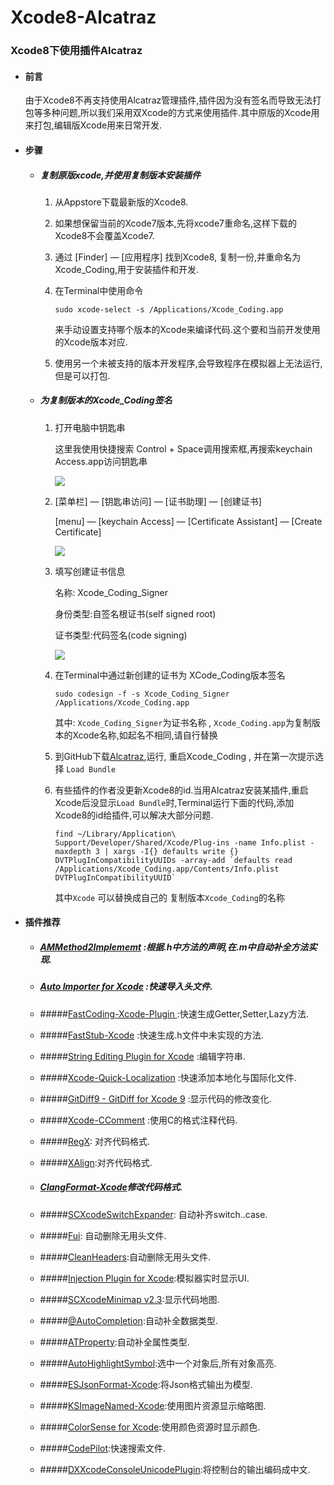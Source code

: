 # Xcode8-Alcatraz

### Xcode8下使用插件Alcatraz

* #### 前言

  由于Xcode8不再支持使用Alcatraz管理插件,插件因为没有签名而导致无法打包等多种问题,所以我们采用双Xcode的方式来使用插件.其中原版的Xcode用来打包,编辑版Xcode用来日常开发.

* #### 步骤

  * ##### 复制原版xcode,并使用复制版本安装插件

    1. 从Appstore下载最新版的Xcode8.

    2. 如果想保留当前的Xcode7版本,先将xcode7重命名,这样下载的Xcode8不会覆盖Xcode7.

    3. 通过 [Finder] — [应用程序] 找到Xcode8, 复制一份,并重命名为 Xcode_Coding,用于安装插件和开发.

    4. 在Terminal中使用命令

       ```
       sudo xcode-select -s /Applications/Xcode_Coding.app
       ```

       来手动设置支持哪个版本的Xcode来编译代码.这个要和当前开发使用的Xcode版本对应.

    5. 使用另一个未被支持的版本开发程序,会导致程序在模拟器上无法运行,但是可以打包.

  * ##### 为复制版本的Xcode_Coding签名

    1. 打开电脑中钥匙串 

       这里我使用快捷搜索 Control + Space调用搜索框,再搜索keychain Access.app访问钥匙串

       ![](https://ws1.sinaimg.cn/large/006tNc79gy1fi5j3s8tdtj311e0780uy.jpg)

    2. [菜单栏] — [钥匙串访问] — [证书助理] — [创建证书]

       [menu] — [keychain Access] — [Certificate Assistant] — [Create Certificate]

       ![](https://ws2.sinaimg.cn/large/006tNc79gy1fi5j3trrc1j30pa0emtf4.jpg)

    3. 填写创建证书信息

       名称: Xcode_Coding_Signer

       身份类型:自签名根证书(self signed root)

       证书类型:代码签名(code signing)

       ![](https://ws4.sinaimg.cn/large/006tNc79gy1fi5j3vix8kj30y00nygpa.jpg)

    4. 在Terminal中通过新创建的证书为 XCode_Coding版本签名

       ```
       sudo codesign -f -s Xcode_Coding_Signer /Applications/Xcode_Coding.app
       ```

       其中: `Xcode_Coding_Signer`为证书名称 , `Xcode_Coding.app`为复制版本的Xcode名称,如起名不相同,请自行替换

    5. 到GitHub下载[Alcatraz](https://github.com/alcatraz/Alcatraz),运行, 重启Xcode_Coding , 并在第一次提示选择 `Load Bundle`

    6. 有些插件的作者没更新Xcode8的id.当用Alcatraz安装某插件,重启Xcode后没显示`Load Bundle`时,Terminal运行下面的代码,添加Xcode8的id给插件,可以解决大部分问题.

       ```
       find ~/Library/Application\ Support/Developer/Shared/Xcode/Plug-ins -name Info.plist -maxdepth 3 | xargs -I{} defaults write {} DVTPlugInCompatibilityUUIDs -array-add `defaults read /Applications/Xcode_Coding.app/Contents/Info.plist DVTPlugInCompatibilityUUID`
       ```

       其中`Xcode` 可以替换成自己的 复制版本`Xcode_Coding`的名称

* #### 插件推荐

  * ##### [AMMethod2Implememt](https://github.com/MellongLau/AMMethod2Implement) :根据.h中方法的声明,在.m中自动补全方法实现.

  * ##### [Auto Importer for Xcode](https://github.com/citrusbyte/Auto-Importer-for-Xcode) :快速导入头文件.

  * #####[FastCoding-Xcode-Plugin ](https://github.com/DevDu/FastCoding-Xcode-Plugin):快速生成Getter,Setter,Lazy方法.

  * #####[FastStub-Xcode](https://github.com/music4kid/FastStub-Xcode) :快速生成.h文件中未实现的方法.

  * #####[String Editing Plugin for Xcode](https://github.com/duzexu/HOStringSense-for-Xcode) :编辑字符串.

  * #####[Xcode-Quick-Localization](https://github.com/tappollo/Xcode-Quick-Localization) :快速添加本地化与国际化文件.

  * #####[GitDiff9 - GitDiff for Xcode 9](https://github.com/johnno1962/GitDiff) :显示代码的修改变化.

  * #####[Xcode-CComment](https://github.com/flexih/Xcode-CComment) :使用C的格式注释代码.

  * #####[RegX](https://github.com/kzaher/RegX): 对齐代码格式.

  * #####[XAlign](https://github.com/qfish/XAlign#install):对齐代码格式.

  * ##### [ClangFormat-Xcode](https://github.com/travisjeffery/ClangFormat-Xcode)修改代码格式.

  * #####[SCXcodeSwitchExpander](https://github.com/stefanceriu/SCXcodeSwitchExpander): 自动补齐switch..case.

  * #####[Fui](https://github.com/dblock/fui): 自动删除无用头文件.

  * #####[CleanHeaders](https://github.com/insanoid/CleanHeaders-Xcode):自动删除无用头文件.

  * #####[Injection Plugin for Xcode](https://github.com/johnno1962/injectionforxcode):模拟器实时显示UI.

  * #####[SCXcodeMinimap v2.3](https://github.com/stefanceriu/SCXcodeMiniMap):显示代码地图.

  * #####[@AutoCompletion](https://github.com/wzqcongcong/AtAutoCompletion):自动补全数据类型.

  * #####[ATProperty](https://github.com/Draveness/ATProperty):自动补全属性类型.

  * #####[AutoHighlightSymbol](https://github.com/chiahsien/AutoHighlightSymbol):选中一个对象后,所有对象高亮.

  * #####[ESJsonFormat-Xcode](https://github.com/EnjoySR/ESJsonFormat-Xcode):将Json格式输出为模型.

  * #####[KSImageNamed-Xcode](https://github.com/ksuther/KSImageNamed-Xcode):使用图片资源显示缩略图.

  * #####[ColorSense for Xcode](https://github.com/omz/ColorSense-for-Xcode):使用颜色资源时显示颜色.

  * #####[CodePilot](https://github.com/macoscope/CodePilot):快速搜索文件.

  * #####[DXXcodeConsoleUnicodePlugin](https://github.com/dhcdht/DXXcodeConsoleUnicodePlugin):将控制台的输出编码成中文.

    ​
